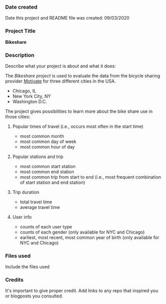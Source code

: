 ### Date created
Date this project and README file was created:
09/03/2020

### Project Title
**Bikeshare**

### Description
Describe what your project is about and what it does:

The *Bikeshare project* is used to evaluate the data from the bicycle sharing provider [Motivate](https://www.motivateco.com/) for three different cities in the USA.
* Chicago, IL
* New York City, NY
* Washington D.C.

The project gives possibilities to learn more about the bike share use in those cities:
1. Popular times of travel (i.e., occurs most often in the start time)
    * most common month
    * most common day of week
    * most common hour of day

2. Popular stations and trip
    * most common start station
    * most common end station
    * most common trip from start to end (i.e., most frequent combination of start station and end station)

3. Trip duration
    * total travel time
    * average travel time

4. User info
    * counts of each user type
    * counts of each gender (only available for NYC and Chicago)
    * earliest, most recent, most common year of birth (only available for NYC and Chicago)

### Files used
Include the files used

### Credits
It's important to give proper credit. Add links to any repo that inspired you or blogposts you consulted.
